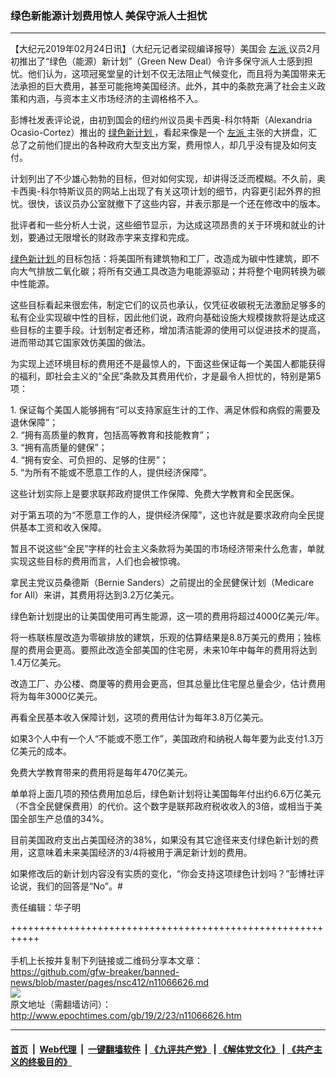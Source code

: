 ### 绿色新能源计划费用惊人 美保守派人士担忧
------------------------

<p>
 【大纪元2019年02月24日讯】（大纪元记者梁砚编译报导）美国会
 <a href="http://www.epochtimes.com/gb/tag/%E5%B7%A6%E6%B4%BE.html">
  左派
 </a>
 议员2月初推出了“绿色（能源）新计划”（Green New Deal）令许多保守派人士感到担忧。他们认为，这项冠冕堂皇的计划不仅无法阻止气候变化，而且将为美国带来无法承担的巨大费用，甚至可能拖垮美国经济。此外，其中的条款充满了社会主义政策和内涵，与资本主义市场经济的主调格格不入。
</p>
<p>
 彭博社发表评论说，由初到国会的纽约州议员奥卡西奥-科尔特斯（Alexandria Ocasio-Cortez）推出的
 <a href="http://www.epochtimes.com/gb/tag/%E7%BB%BF%E8%89%B2%E6%96%B0%E8%AE%A1%E5%88%92.html">
  绿色新计划
 </a>
 ，看起来像是一个
 <a href="http://www.epochtimes.com/gb/tag/%E5%B7%A6%E6%B4%BE.html">
  左派
 </a>
 主张的大拼盘，汇总了之前他们提出的各种政府大型支出方案，费用惊人，却几乎没有提及如何支付。
</p>
<p>
 计划列出了不少雄心勃勃的目标，但对如何实现，却讲得泛泛而模糊。不久前，奥卡西奥-科尔特斯议员的网站上出现了有关这项计划的细节，内容更引起外界的担忧。很快，该议员办公室就撤下了这些内容，并表示那是一个还在修改中的版本。
</p>
<p>
 批评者和一些分析人士说，这些细节显示，为达成这项昂贵的关于环境和就业的计划，要通过无限增长的财政赤字来支撑和完成。
</p>
<p>
 <a href="http://www.epochtimes.com/gb/tag/%E7%BB%BF%E8%89%B2%E6%96%B0%E8%AE%A1%E5%88%92.html">
  绿色新计划
 </a>
 的目标包括：将美国所有建筑物和工厂，改造成为碳中性建筑，即不向大气排放二氧化碳；将所有交通工具改造为电能源驱动；并将整个电网转换为碳中性能源。
</p>
<p>
 这些目标看起来很宏伟，制定它们的议员也承认，仅凭征收碳税无法激励足够多的私有企业实现碳中性的目标，因此他们说，政府向基础设施大规模拨款将是达成这些目标的主要手段。计划制定者还称，增加清洁能源的使用可以促进技术的提高，进而带动其它国家效仿美国的做法。
</p>
<p>
 为实现上述环境目标的费用还不是最惊人的，下面这些保证每一个美国人都能获得的福利，即社会主义的“全民”条款及其费用代价，才是最令人担忧的，特别是第5项：
</p>
<p>
 1. 保证每个美国人能够拥有“可以支持家庭生计的工作、满足休假和病假的需要及退休保障”；
 <br/>
 2. “拥有高质量的教育，包括高等教育和技能教育”；
 <br/>
 3. “拥有高质量的健保”；
 <br/>
 4. “拥有安全、可负担的、足够的住房”；
 <br/>
 5. “为所有不能或不愿意工作的人，提供经济保障”。
</p>
<p>
 这些计划实际上是要求联邦政府提供工作保障、免费大学教育和全民医保。
</p>
<p>
 对于第五项的为“不愿意工作的人，提供经济保障”，这也许就是要求政府向全民提供基本工资和收入保障。
</p>
<p>
 暂且不说这些“全民”字样的社会主义条款将为美国的市场经济带来什么危害，单就实现这些目标的费用而言，人们也会被惊魂。
</p>
<p>
 拿民主党议员桑德斯（Bernie Sanders）之前提出的全民健保计划（Medicare for All）来讲，其费用将达到3.2万亿美元。
</p>
<p>
 绿色新计划提出的让美国使用可再生能源，这一项的费用将超过4000亿美元/年。
</p>
<p>
 将一栋联栋屋改造为零碳排放的建筑，乐观的估算结果是8.8万美元的费用；独栋屋的费用会更高。要照此改造全部美国的住宅房，未来10年中每年的费用将达到1.4万亿美元。
</p>
<p>
 改造工厂、办公楼、商厦等的费用会更高，但其总量比住宅屋总量会少，估计费用将为每年3000亿美元。
</p>
<p>
 再看全民基本收入保障计划，这项的费用估计为每年3.8万亿美元。
</p>
<p>
 如果3个人中有一个人“不能或不愿工作”，美国政府和纳税人每年要为此支付1.3万亿美元的成本。
</p>
<p>
 免费大学教育带来的费用将是每年470亿美元。
</p>
<p>
 单单将上面几项的预估费用加总后，绿色新计划将让美国每年付出约6.6万亿美元（不含全民健保费用）的代价。这个数字是联邦政府税收收入的3倍，或相当于美国全部生产总值的34%。
</p>
<p>
 目前美国政府支出占美国经济的38%，如果没有其它途径来支付绿色新计划的费用，这意味着未来美国经济的3/4将被用于满足新计划的费用。
</p>
<p>
 如果修改后的新计划内容没有实质的变化，“你会支持这项绿色计划吗？”彭博社评论说，我们的回答是“No”。#
</p>
<p>
 责任编辑：华子明
</p>

+++++++++++++++++++++++++++++++++++++++++++++++++++++++++++<br/><br/>
手机上长按并复制下列链接或二维码分享本文章：<br/>
https://github.com/gfw-breaker/banned-news/blob/master/pages/nsc412/n11066626.md <br/>
<a href='https://github.com/gfw-breaker/banned-news/blob/master/pages/nsc412/n11066626.md'><img src='https://github.com/gfw-breaker/banned-news/blob/master/pages/nsc412/n11066626.md.png'/></a> <br/>
原文地址（需翻墙访问）：http://www.epochtimes.com/gb/19/2/23/n11066626.htm


------------------------
#### [首页](https://github.com/gfw-breaker/banned-news/blob/master/README.md) &nbsp;|&nbsp; [Web代理](https://github.com/labour-camp/helloworld) &nbsp;|&nbsp; [一键翻墙软件](https://github.com/gfw-breaker/nogfw/blob/master/README.md) &nbsp;| [《九评共产党》](https://github.com/gfw-breaker/9ping.md/blob/master/README.md#九评之一评共产党是什么) | [《解体党文化》](https://github.com/gfw-breaker/jtdwh.md/blob/master/README.md) | [《共产主义的终极目的》](https://github.com/gfw-breaker/gczydzjmd.md/blob/master/README.md)

